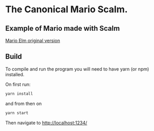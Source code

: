 # The Canonical Mario Scalm.

## Example of Mario made with Scalm

[Mario Elm original version](http://debug.elm-lang.org/edit/Mario.elm)

## Build

To compile and run the program you will need to have yarn (or npm) installed.

On first run:

```sh
yarn install
```

and from then on

```sh
yarn start
```

Then navigate to [http://localhost:1234/](http://localhost:1234/)
